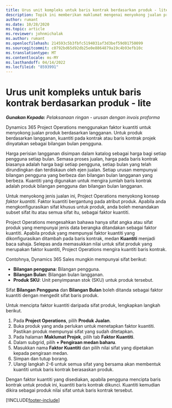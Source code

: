 ```yaml
---
title: Urus unit kompleks untuk baris kontrak berdasarkan produk - lite
description: Topik ini memberikan maklumat mengenai menyokong jualan produk berasaskan langganan.
author: rumant
ms.date: 10/28/2020
ms.topic: article
ms.reviewer: johnmichalak
ms.author: rumant
ms.openlocfilehash: 214593c5b3fbfc5194031af3d3bef59d01750099
ms.sourcegitcommit: c0792bd65d92db25e0e8864879a19c4b93efb10c
ms.translationtype: MT
ms.contentlocale: ms-MY
ms.lasthandoff: 04/14/2022
ms.locfileid: "8593991"
---
```

# <a name="manage-complex-units-for-product-based-contract-lines---lite"></a>Urus unit kompleks untuk baris kontrak berdasarkan produk - lite

_**Gunakan Kepada:** Pelaksanaan ringan - urusan dengan invois proforma_

Dynamics 365 Project Operations menggunakan faktor kuantiti untuk menyokong jualan produk berdasarkan langganan. Untuk produk berdasarkan langganan, kuantiti pada kontrak atau baris kontrak projek dinyatakan sebagai bilangan bulan pengguna.

Harga perisian langganan disimpan dalam katalog sebagai harga bagi setiap pengguna setiap bulan. Semasa proses jualan, harga pada baris kontrak biasanya adalah harga bagi setiap pengguna, setiap bulan yang telah dirundingkan dan terdiskaun oleh ejen jualan. Setiap urusan mempunyai bilangan pengguna yang berbeza dan bilangan bulan langganan yang berbeza. Kuantiti yang digunakan untuk mengira jumlah baris kontrak adalah produk bilangan pengguna dan bilangan bulan langganan.

Untuk menyokong jenis jualan ini, Project Operations menyokong konsep *faktor kuantiti*. Faktor kuantiti bergantung pada atribut produk. Apabila anda mengkonfigurasikan sifat khusus untuk produk, anda boleh menandakan subset sifat itu atau semua sifat itu, sebagai faktor kuantiti.

Project Operations mengesahkan bahawa hanya sifat angka atau sifat produk yang mempunyai jenis data berangka ditandakan sebagai faktor kuantiti. Apabila produk yang mempunyai faktor kuantiti yang dikonfigurasikan ditambah pada baris kontrak, medan **Kuantiti** menjadi baca sahaja. Selepas anda memasukkan nilai untuk sifat produk yang merupakan faktor kuantiti, Project Operations mengira kuantiti baris kontrak.

Contohnya, Dynamics 365 Sales mungkin mempunyai sifat berikut:

- **Bilangan pengguna**: Bilangan pengguna.
- **Bilangan Bulan**: Bilangan bulan langganan.
- **Produk SKU**: Unit penyimpanan stok (SKU) untuk produk tersebut.

Sifat **Bilangan Pengguna** dan **Bilangan Bulan** boleh ditanda sebagai faktor kuantiti dengan mengedit sifat baris produk.

Untuk mencipta faktor kuantiti daripada sifat produk, lengkapkan langkah berikut.

1. Pada **Project Operations**, pilih **Produk Jualan**.
2. Buka produk yang anda perlukan untuk menetapkan faktor kuantiti. Pastikan produk mempunyai sifat yang sudah ditetapkan.
3. Pada halaman **Maklumat Projek**, pilih tab **Faktor Kuantiti**.
4. Dalam subgrid, pilih **+ Pengiraan medan baharu**.
5. Masukkan nama **Faktor Kuantiti** dan pilih nilai sifat yang dipetakan kepada pengiraan medan.
6. Simpan dan tutup borang.
7. Ulangi langkah 2-6 untuk semua sifat yang bersama akan membentuk kuantiti untuk baris kontrak berasaskan produk.

Dengan faktor kuantiti yang disediakan, apabila pengguna mencipta baris kontrak untuk produk ini, kuantiti baris kontrak dikunci. Kuantiti kemudian dikira sebagai produk nilai sifat untuk baris kontrak tersebut.


[!INCLUDE[footer-include](../../includes/footer-banner.md)]